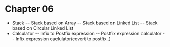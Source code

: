 # Chapter 06
- Stack
-- Stack based on Array
-- Stack based on Linked List
-- Stack based on Circular Linked List
- Calculator
-- Infix to Postfix expression
-- Postfix expression calculator
-- Infix expression caclulator(covert to postfix..)